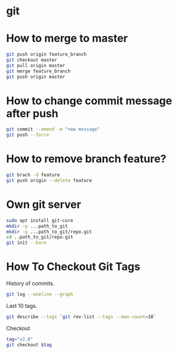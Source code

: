 # git

<h1> How to merge to master </h1>

```bash
git push origin feature_branch
git checkout master
git pull origin master
git merge feature_branch
git push origin master
```

<h1> How to change commit message after push</h1>

```bash
git commit --amend -m "new message"
git push --force
```


<h1> How to remove branch feature?</h1>

```bash
git brach -d feature
git push origin --delete feature
```

<h1> Own git server </h1>

```bash
sudo apt install git-core
mkdir -p ...path_to_git
mkdir -p ...path_to_git/repo.git
cd ..path_to_git/repo.git
git init --bare
```

<h1>How To Checkout Git Tags</h1>

History of commits.

```bash
git log --oneline --graph

```

Last 10 tags.
```bash
git describe --tags `git rev-list --tags --max-count=10`
```

Checkout
```bash
tag="v2.0"
git checkout $tag
```
